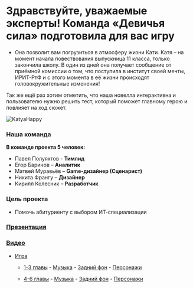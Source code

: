 # Здравствуйте, уважаемые эксперты! Команда «Девичья сила» подготовила для вас игру

- Она позволит вам погрузиться в атмосферу жизни Кати. Катя – на момент начала повествования выпускница 11 класса, только закончила школу.
  В один из дней она получает сообщение от приёмной комиссии о том, что поступила в институт своей мечты, ИРИТ-РтФ и с этого момента в её жизни происходят головокружительные изменения!

Так же ещё раз хотим отметить, что наша новелла интерактивна и
пользователю нужно решить тест, который поможет главному герою и повлияет на ход сюжет.

![KatyaHappy](https://github.com/PandaST47/RenPY-Game-URFU/assets/152496661/abc67157-ff0b-43c9-aff4-3bc09335e093)

### Наша команда

**В команде проекта 5 человек:**

- Павел Полуяхтов - **Тимлид**
- Егор Баринов – **Аналитик**
- Матвей Муравьёв – **Game-дизайнер (Сценарист)**
- Никита Франгу – **Дизайнер**
- Кирилл Колесник – **Разработчик**

### Цель проекта

- Помочь абитуриенту с выбором ИТ-специализации

### [Презентация](https://vk.com/doc297912046_674511817?hash=xvjDAtajbegA3hXU4AviyGB7qljYwr2WObFq9oBrero&dl=cizM0l4UpLB26uC9eETw8GSs8uZt3Ej5GAV316iALM4)

### [Видео](https://drive.google.com/file/d/1Ehhp5xy91nfohi2ivpW4coHGpbyrKtlP/view?usp=sharing)

- [Игра](https://github.com/PandaST47/RenPY-Game-URFU/releases/tag/Final)

  - [1-3 главы](https://github.com/PandaST47/RenPY-Game-URFU/tree/main/1-3%20chapter/1-3%20chapter%20music)
         - [Музыка](https://github.com/PandaST47/RenPY-Game-URFU/tree/main/1-3%20chapter/1-3%20chapter%20music)
         - [Задний фон](https://github.com/PandaST47/RenPY-Game-URFU/tree/main/1-3%20chapter/1-3%20chapter%20background)
         - [Персонажи](https://github.com/PandaST47/RenPY-Game-URFU/tree/main/1-3%20chapter/characters%201-3%20chapter)
         
  - [4-6 главы](https://github.com/PandaST47/RenPY-Game-URFU/tree/main/4-6chapter)
         - [Музыка](https://github.com/PandaST47/RenPY-Game-URFU/tree/main/4-6chapter/4-6%20chapter%20music)
         -  [Задний фон](https://github.com/PandaST47/RenPY-Game-URFU/tree/main/4-6chapter/4-6%20chapter%20background)
         -  [Персонажи](https://github.com/PandaST47/RenPY-Game-URFU/tree/main/4-6chapter/4-6%20characters)
